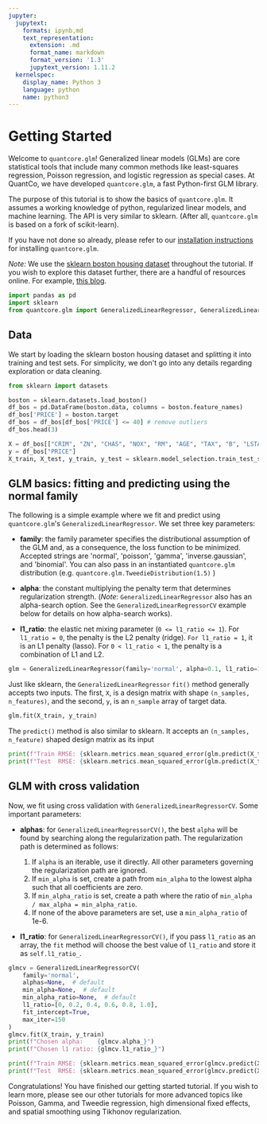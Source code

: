 ```yaml
---
jupyter:
  jupytext:
    formats: ipynb,md
    text_representation:
      extension: .md
      format_name: markdown
      format_version: '1.3'
      jupytext_version: 1.11.2
  kernelspec:
    display_name: Python 3
    language: python
    name: python3
---
```


<!-- #region -->
# Getting Started

Welcome to `quantcore.glm`! Generalized linear models (GLMs) are core statistical tools that include many common methods like least-squares regression, Poisson regression, and logistic regression as special cases. At QuantCo, we have developed `quantcore.glm`, a fast Python-first GLM library. 

The purpose of this tutorial is to show the basics of `quantcore.glm`. It assumes a working knowledge of python, regularized linear models, and machine learning. The API is very similar to sklearn. (After all, `quantcore.glm` is based on a fork of scikit-learn).

If you have not done so already, please refer to our [installation instructions](https://github.com/Quantco/quantcore.glm#installation) for installing `quantcore.glm`.


*Note:* We use the [sklearn boston housing dataset](https://scikit-learn.org/stable/modules/generated/sklearn.datasets.load_boston.html) throughout the tutorial. If you wish to explore this dataset further, there are a handful of resources online. For example, [this blog](https://medium.com/@amitg0161/sklearn-linear-regression-tutorial-with-boston-house-dataset-cde74afd460a). 
<!-- #endregion -->

```python
import pandas as pd
import sklearn
from quantcore.glm import GeneralizedLinearRegressor, GeneralizedLinearRegressorCV
```

## Data

We start by loading the sklearn boston housing dataset and splitting it into training and test sets. For simplicity, we don't go into any details regarding exploration or data cleaning.

```python
from sklearn import datasets

boston = sklearn.datasets.load_boston()
df_bos = pd.DataFrame(boston.data, columns = boston.feature_names)
df_bos['PRICE'] = boston.target
df_bos = df_bos[df_bos['PRICE'] <= 40] # remove outliers
df_bos.head(3)
```

```python
X = df_bos[["CRIM", "ZN", "CHAS", "NOX", "RM", "AGE", "TAX", "B", "LSTAT"]]
y = df_bos["PRICE"]
X_train, X_test, y_train, y_test = sklearn.model_selection.train_test_split(X, y, test_size = 0.1, random_state=5)
```

<!-- #region -->
## GLM basics: fitting and predicting using the normal family

The following is a simple example where we fit and predict using `quantcore.glm`'s `GeneralizedLinearRegressor`. We set three key parameters:

- **family**: the family parameter specifies the distributional assumption of the GLM and, as a consequence, the loss function to be minimized. Accepted strings are 'normal', 'poisson', 'gamma', 'inverse.gaussian', and 'binomial'. You can also pass in an instantiated `quantcore.glm` distribution (e.g. `quantcore.glm.TweedieDistribution(1.5)` )


- **alpha**: the constant multiplying the penalty term that determines regularization strength. (*Note*: `GeneralizedLinearRegressor` also has an alpha-search option. See the `GeneralizedLinearRegressorCV` example below for details on how alpha-search works).

                
- **l1_ratio**: the elastic net mixing parameter (`0 <= l1_ratio <= 1`). For `l1_ratio = 0`, the penalty is the L2 penalty (ridge). ``For l1_ratio = 1``, it is an L1 penalty (lasso).  For ``0 < l1_ratio < 1``, the penalty is a combination of L1 and L2.
<!-- #endregion -->

```python
glm = GeneralizedLinearRegressor(family='normal', alpha=0.1, l1_ratio=1)
```

Just like sklearn, the `GeneralizedLinearRegressor` `fit()` method generally accepts two inputs. The first, `X`, is a design matrix with shape `(n_samples, n_features)`, and the second, `y`, is an `n_sample` array of target data.

```python
glm.fit(X_train, y_train)
```

The `predict()` method is also similar to sklearn. It accepts an `(n_samples, n_feature)` shaped design matrix as its input

```python
print(f"Train RMSE: {sklearn.metrics.mean_squared_error(glm.predict(X_train), y_train, squared=False)}")
print(f"Test  RMSE: {sklearn.metrics.mean_squared_error(glm.predict(X_test), y_test, squared=False)}")
```

## GLM with cross validation

Now, we fit using cross validation with `GeneralizedLinearRegressorCV`.
Some important parameters:

- **alphas**: for `GeneralizedLinearRegressorCV()`, the best `alpha` will be found by searching along the regularization path. The regularization path is determined as follows:

    1. If ``alpha`` is an iterable, use it directly. All other parameters
        governing the regularization path are ignored.
    2. If ``min_alpha`` is set, create a path from ``min_alpha`` to the
        lowest alpha such that all coefficients are zero.
    3. If ``min_alpha_ratio`` is set, create a path where the ratio of
        ``min_alpha / max_alpha = min_alpha_ratio``.
    4. If none of the above parameters are set, use a ``min_alpha_ratio``
        of 1e-6.

                
- **l1_ratio**: for `GeneralizedLinearRegressorCV()`, if you pass ``l1_ratio`` as an array, the `fit` method will choose the best value of `l1_ratio` and store it as `self.l1_ratio_`.

```python
glmcv = GeneralizedLinearRegressorCV(
    family='normal',
    alphas=None,  # default
    min_alpha=None,  # default
    min_alpha_ratio=None,  # default
    l1_ratio=[0, 0.2, 0.4, 0.6, 0.8, 1.0],
    fit_intercept=True,
    max_iter=150
)
glmcv.fit(X_train, y_train)
print(f"Chosen alpha:    {glmcv.alpha_}")
print(f"Chosen l1 ratio: {glmcv.l1_ratio_}")

print(f"Train RMSE: {sklearn.metrics.mean_squared_error(glmcv.predict(X_train), y_train, squared=False)}")
print(f"Test  RMSE: {sklearn.metrics.mean_squared_error(glmcv.predict(X_test), y_test, squared=False)}")
```

Congratulations! You have finished our getting started tutorial. If you wish to learn more, please see our other tutorials for more advanced topics like Poisson, Gamma, and Tweedie regression, high dimensional fixed effects, and spatial smoothing using Tikhonov regularization.
